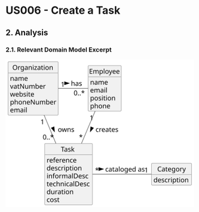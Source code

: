 # US006 - Create a Task 

## 2. Analysis

### 2.1. Relevant Domain Model Excerpt 

![Domain Model](svg/us006-domain-model.svg)
